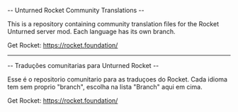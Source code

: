 -- Unturned Rocket Community Translations --

This is a repository containing community translation files for the Rocket Unturned server mod. Each language has its own branch.

Get Rocket: https://rocket.foundation/

-----------------------------------------------------------------------------------------------------------------------------------

-- Traduções comunitarias para Unturned Rocket --

Esse é o repositorio comunitario para as traduçoes do Rocket. Cada idioma tem sem proprio "branch", escolha na lista "Branch" aqui em cima.

Get Rocket: https://rocket.foundation/
